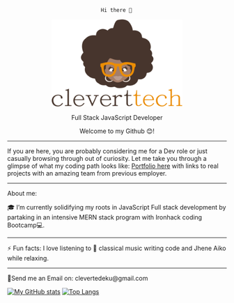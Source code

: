                                   Hi there 👋

  <p align="center"> <a href="http://cleverttech.com"><img src="https://github.com/Cleverttech/Cleverttech/blob/main/readme-logo.png" alt="CLeverttech-Logo" margin="auto 0px" width="300" height="200"/></a>
</p>

<p align="center">
Full Stack JavaScript Developer</p>

 <p align="center"> Welcome to my Github 😊!</p>
 <hr> 
 If you are here, you are probably considering me for a Dev role or just casually browsing through out of curiosity. Let me take you through a glimpse of what my coding path looks like:
<a href="http://cleverttech.com">Portfolio here</a> with links to real projects with an amazing team from previous employer.
 <hr> 
About me: 
 
🎓 I’m currently solidifying my roots in JavaScript Full stack development by partaking in an intensive MERN stack program with Ironhack coding Bootcamp💻.
 <hr> 
⚡ Fun facts: I love listening to 🎵 classical music writing code and Jhene Aiko while relaxing.
 <hr> 
📩Send me an Email on: clevertedeku@gmail.com

[![My GitHub stats](https://github-readme-stats.vercel.app/api?username=Cleverttech&hide=prs&show_icons=true&theme=dracula)](https://github.com/anuraghazra/github-readme-stats)
[![Top Langs](https://github-readme-stats.vercel.app/api/top-langs/?username=Cleverttech&layout=compact&theme=dracula)](https://github.com/Cleverttech/github-readme-stats)

